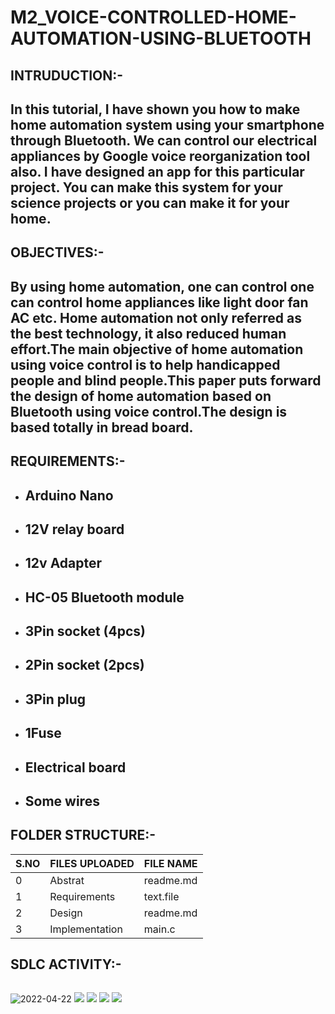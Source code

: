 # M2_VOICE-CONTROLLED-HOME-AUTOMATION-USING-BLUETOOTH
## INTRUDUCTION:-
  ## In this tutorial, I have shown you how to make home automation system using your smartphone through Bluetooth. We can control our electrical appliances by Google voice reorganization tool also. I have designed an app for this particular project. You can make this system for your science projects or you can make it for your home.
## OBJECTIVES:-
  ## By using home automation, one can control one can control home appliances like light door fan AC etc. Home automation not only referred as the best technology, it also reduced human effort.The main objective of home automation using voice control is to help handicapped people and blind people.This paper puts forward the design of home automation based on Bluetooth using voice control.The design is based totally in bread board.
  
## REQUIREMENTS:-
 * ##  Arduino Nano

 * ##  12V relay board

 * ##  12v Adapter

 * ## HC-05 Bluetooth module

 * ##  3Pin socket (4pcs)

 * ##  2Pin socket (2pcs)

 * ##  3Pin plug

 * ##  1Fuse

 * ## Electrical board

 * ## Some wires
 ## FOLDER STRUCTURE:-
 |S.NO|FILES UPLOADED|FILE NAME|
 |----|--------------|---------|
 |0|Abstrat|readme.md|
 |1|Requirements|text.file|
 |2|Design|readme.md|
 |3|Implementation|main.c|
 ## SDLC ACTIVITY:-
 ![]()
 
 ![2022-04-22](https://user-images.githubusercontent.com/101544562/164874122-9bca52e7-59b8-438e-b1af-ffd59dfe2bb8.png)
 ![](https://api.codiga.io/project/33032/score/svg)
 ![](https://api.codiga.io/project/33032/status/svg)
 ![](https://app.codacy.com/gh/NagaveniGowthakatla/M2_VOICE-CONTROLLED-HOME-AUTOMATION-USING-BLUETOOTH/dashboard)
 ![](![2022-04-22](https://user-images.githubusercontent.com/101544562/164874122-9bca52e7-59b8-438e-b1af-ffd59dfe2bb8.png))

 
